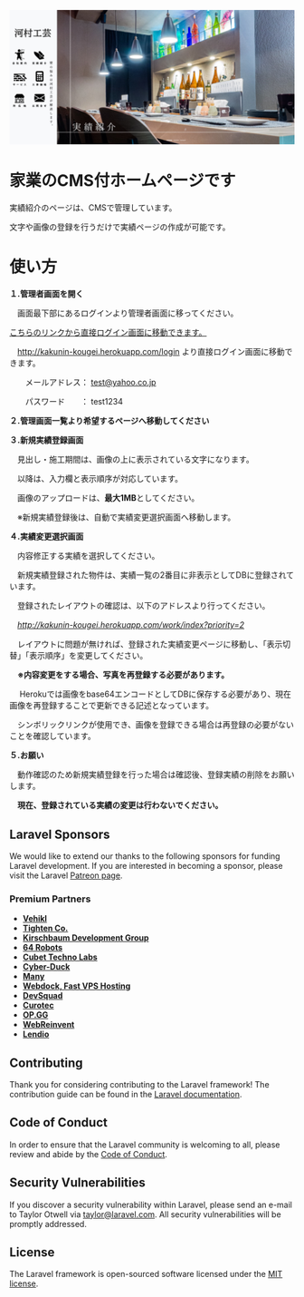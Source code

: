<p align="center"><a href="https://kakunin-kougei.herokuapp.com/" target="_blank"><img src="public/images/read_me.jpg" width="800"></a></p>



# 家業のCMS付ホームページです

実績紹介のページは、CMSで管理しています。

文字や画像の登録を行うだけで実績ページの作成が可能です。


# 使い方

**１.管理者画面を開く**

　画面最下部にあるログインより管理者画面に移ってください。
 
 [こちらのリンクから直接ログイン画面に移動できます。](http://kakunin-kougei.herokuapp.com/login)
 
　http://kakunin-kougei.herokuapp.com/login より直接ログイン画面に移動できます。

　　メールアドレス： test@yahoo.co.jp
 
　　パスワード　　： test1234
  　
 
**２.管理画面一覧より希望するページへ移動してください**
　
 
**３.新規実績登録画面**

　見出し・施工期間は、画像の上に表示されている文字になります。
 
　以降は、入力欄と表示順序が対応しています。
 
　画像のアップロードは、**最大1MB**としてください。
 
　※新規実績登録後は、自動で実績変更選択画面へ移動します。
　
 
**４.実績変更選択画面**

　内容修正する実績を選択してください。
 
　新規実績登録された物件は、実績一覧の2番目に非表示としてDBに登録されています。
 
　登録されたレイアウトの確認は、以下のアドレスより行ってください。
 
　*http://kakunin-kougei.herokuapp.com/work/index?priority=2*
　
 
　レイアウトに問題が無ければ、登録された実績変更ページに移動し、「表示切替」「表示順序」を変更してください。
 
　**※内容変更をする場合、写真を再登録する必要があります。**
 
 　 Herokuでは画像をbase64エンコードとしてDBに保存する必要があり、現在画像を再登録することで更新できる記述となっています。
   
  　シンボリックリンクが使用でき、画像を登録できる場合は再登録の必要がないことを確認しています。
   　
   
**５.お願い**

　動作確認のため新規実績登録を行った場合は確認後、登録実績の削除をお願いします。
 
　**現在、登録されている実績の変更は行わないでください。**
 　


## Laravel Sponsors

We would like to extend our thanks to the following sponsors for funding Laravel development. If you are interested in becoming a sponsor, please visit the Laravel [Patreon page](https://patreon.com/taylorotwell).

### Premium Partners

- **[Vehikl](https://vehikl.com/)**
- **[Tighten Co.](https://tighten.co)**
- **[Kirschbaum Development Group](https://kirschbaumdevelopment.com)**
- **[64 Robots](https://64robots.com)**
- **[Cubet Techno Labs](https://cubettech.com)**
- **[Cyber-Duck](https://cyber-duck.co.uk)**
- **[Many](https://www.many.co.uk)**
- **[Webdock, Fast VPS Hosting](https://www.webdock.io/en)**
- **[DevSquad](https://devsquad.com)**
- **[Curotec](https://www.curotec.com/services/technologies/laravel/)**
- **[OP.GG](https://op.gg)**
- **[WebReinvent](https://webreinvent.com/?utm_source=laravel&utm_medium=github&utm_campaign=patreon-sponsors)**
- **[Lendio](https://lendio.com)**

## Contributing

Thank you for considering contributing to the Laravel framework! The contribution guide can be found in the [Laravel documentation](https://laravel.com/docs/contributions).

## Code of Conduct

In order to ensure that the Laravel community is welcoming to all, please review and abide by the [Code of Conduct](https://laravel.com/docs/contributions#code-of-conduct).

## Security Vulnerabilities

If you discover a security vulnerability within Laravel, please send an e-mail to Taylor Otwell via [taylor@laravel.com](mailto:taylor@laravel.com). All security vulnerabilities will be promptly addressed.

## License

The Laravel framework is open-sourced software licensed under the [MIT license](https://opensource.org/licenses/MIT).
